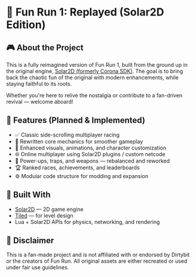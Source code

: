 # 🏁 Fun Run 1: Replayed (Solar2D Edition)

## 🎮 About the Project
This is a fully reimagined version of Fun Run 1, built from the ground up in the original engine, [Solar2D (formerly Corona SDK)](https://solar2d.com/). The goal is to bring back the chaotic fun of the original with modern enhancements, while staying faithful to its roots.

Whether you're here to relive the nostalgia or contribute to a fan-driven revival — welcome aboard!

## 🚀 Features (Planned & Implemented)
* ✅ Classic side-scrolling multiplayer racing
* 🚧 Rewritten core mechanics for smoother gameplay
* 🎨 Enhanced visuals, animations, and character customization
* 🌐 Online multiplayer using Solar2D plugins / custom netcode
* 🔫 Power-ups, traps, and weapons — rebalanced and reworked
* 🏆 Ranked races, achievements, and leaderboards
* ⚙️ Modular code structure for modding and expansion

## 🔧 Built With
* [Solar2D](https://solar2d.com/) — 2D game engine
* [Tiled](https://www.mapeditor.org/) — for level design
* Lua + Solar2D APIs for physics, networking, and rendering

## 📜 Disclaimer
This is a fan-made project and is not affiliated with or endorsed by Dirtybit or the creators of Fun Run. All original assets are either recreated or used under fair use guidelines.
